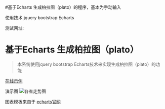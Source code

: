 #基于Echarts 生成柏拉图（plato）的程序，基本为手动输入

使用技术 jquery bootstrap Echarts


测试网址:


# 基于Echarts 生成柏拉图（plato）


> 本系统使用jquery bootstrap Echarts技术来实现生成柏拉图（plato）的功能


[在线示例](http://www.graz.pub/echarts/plato/)

 
演示图
![各省走势图](www.graz.pub/echarts/plato/demo/demo.png)

 
图表模板来自于 [echarts官网](https://www.echartsjs.com/zh/index.html)


